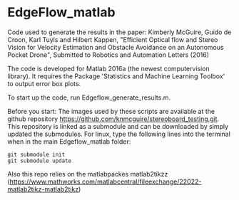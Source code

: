 # EdgeFlow_matlab

Code used to generate the results in the paper: 
Kimberly McGuire, Guido de Croon, Karl Tuyls and Hilbert Kappen,  "Efficient Optical flow and Stereo Vision for Velocity Estimation and
Obstacle Avoidance on an Autonomous Pocket Drone", Submitted to Robotics and Automation Letters (2016)

The code is developed for Matlab 2016a (the newest computervision library). It requires the Package 'Statistics and Machine Learning Toolbox' to output error box plots.

To start up the code, run Edgeflow_generate_results.m.

Before you start:
The images used by these scripts are available at the github repository https://github.com/knmcguire/stereoboard_testing.git. This repository is linked as a submodule and can be downloaded by simply updated the submodules. For linux, type the following lines into the terminal when in the main Edgeflow_matlab folder:

	git submodule init
	git submodule update
	
	
Also this repo relies on the matlabpackes matlab2tikzz (https://www.mathworks.com/matlabcentral/fileexchange/22022-matlab2tikz-matlab2tikz)


